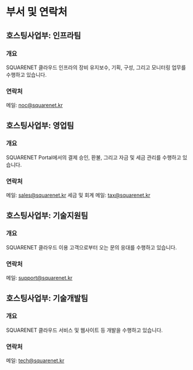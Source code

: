 # 부서 및 연락처
## 호스팅사업부: 인프라팀
### 개요
SQUARENET 클라우드 인프라의 장비 유지보수, 기획, 구성, 그리고 모니터링 업무를 수행하고 있습니다.

### 연락처
메일: noc@squarenet.kr

## 호스팅사업부: 영업팀
### 개요
SQUARENET Portal에서의 결제 승인, 환불, 그리고 자금 및 세금 관리를 수행하고 있습니다.

### 연락처
메일: sales@squarenet.kr
세금 및 회계 메일: tax@squarenet.kr

## 호스팅사업부: 기술지원팀
### 개요
SQUARENET 클라우드 이용 고객으로부터 오는 문의 응대를 수행하고 있습니다.

### 연락처
메일: support@squarenet.kr

## 호스팅사업부: 기술개발팀
### 개요
SQUARENET 클라우드 서비스 및 웹사이트 등 개발을 수행하고 있습니다.

### 연락처
메일: tech@squarenet.kr
